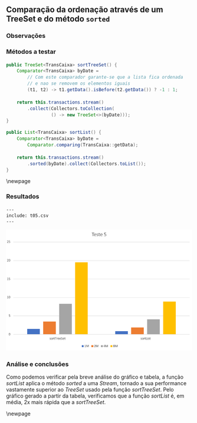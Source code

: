 ## Comparação da ordenação através de um TreeSet e do método `sorted`

### Observações

### Métodos a testar

```{.java caption="Ordenação através de um TreeSet"}
public TreeSet<TransCaixa> sortTreeSet() {
    Comparator<TransCaixa> byDate =
        // Com este comparador garante-se que a lista fica ordenada
        // e nao se removem os elementos iguais
        (t1, t2) -> t1.getData().isBefore(t2.getData()) ? -1 : 1;

    return this.transactions.stream()
        .collect(Collectors.toCollection(
                 () -> new TreeSet<>(byDate)));
}
```

```{.java caption="Ordenação através do método sorted"}
public List<TransCaixa> sortList() {
    Comparator<TransCaixa> byDate =
        Comparator.comparing(TransCaixa::getData);

    return this.transactions.stream()
        .sorted(byDate).collect(Collectors.toList());
}
```

\newpage

### Resultados

```table
---
include: t05.csv
---
```

![Representação gráfica destes resultados](charts/t05-2.PNG)


### Análise e conclusões

Como podemos verificar pela breve análise do gráfico e tabela, a função *sortList* aplica o método *sorted* a uma *Stream*, tornado a sua performance vastamente superior ao *TreeSet* usado pela função *sortTreeSet*.
Pelo gráfico gerado a partir da tabela, verificamos que a função *sortList* é, em média, 2x mais rápida que a *sortTreeSet*.

\newpage